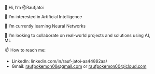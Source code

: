 👋 Hi, I’m @Raufjatoi  

👀 I’m interested in Artificial Intelligence  

🌱 I’m currently learning Neural Networks  

💞️ I’m looking to collaborate on real-world projects and solutions using AI, ML  

📫 How to reach me:
   - LinkedIn: linkedin.com/in/rauf-jatoi-aa44892aa/
   - Gmail: raufpokemon00@gmail.com or raufpokemon00@icloud.com

